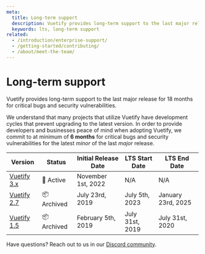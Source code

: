 ```yaml
---
meta:
  title: Long-term support
  description: Vuetify provides long-term support to the last major release for 18 months for critical bugs and security vulnerabilities
  keywords: lts, long-term support
related:
  - /introduction/enterprise-support/
  - /getting-started/contributing/
  - /about/meet-the-team/
---
```


# Long-term support

Vuetify provides long-term support to the last major release for 18 months for critical bugs and security vulnerabilities.

<PageFeatures />

<VoPromotionsCardVuetify />

We understand that many projects that utilize Vuetify have development cycles that prevent upgrading to the latest version. In order to provide developers and businesses peace of mind when adopting Vuetify, we commit to at minimum of **6 months** for critical bugs and security vulnerabilities for the latest _minor_ of the last _major_ release.

| Version | Status | Initial Release Date | LTS Start Date | LTS End Date |
| - | - | - | - | - |
| [Vuetify 3.x](https://vuetifyjs.com/) | 🚀 Active | November 1st, 2022 | N/A | N/A |
| [Vuetify 2.7](https://v2.vuetifyjs.com/) | 📦 Archived | July 23rd, 2019 | July 5th, 2023 | January 23rd, 2025 |
| [Vuetify 1.5](https://v15.vuetifyjs.com/) | 📦 Archived | February 5th, 2019 | July 31st, 2019 | July 31st, 2020 |

Have questions? Reach out to us in our [Discord community](https://community.vuetifyjs.com).
